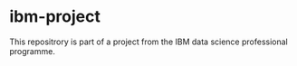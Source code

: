 # ibm-project
This repositrory is part of a project from the IBM data science professional programme. 
